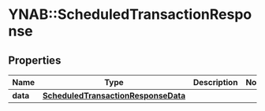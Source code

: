 # YNAB::ScheduledTransactionResponse

## Properties
Name | Type | Description | Notes
------------ | ------------- | ------------- | -------------
**data** | [**ScheduledTransactionResponseData**](ScheduledTransactionResponseData.md) |  | 


